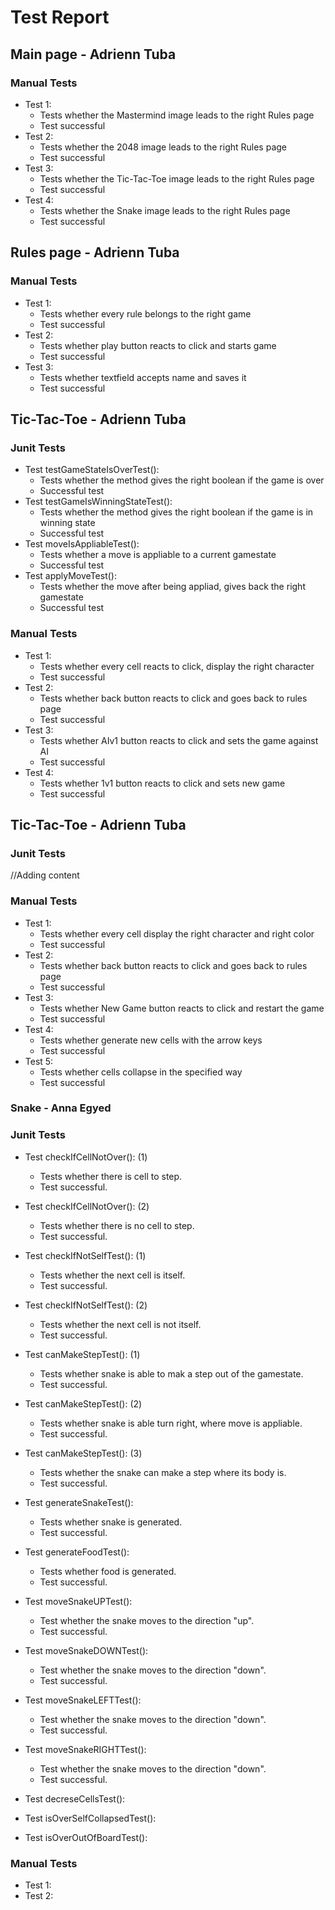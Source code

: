 # Test Report

## Main page - Adrienn Tuba

### **Manual Tests**
* Test 1: 
  * Tests whether the Mastermind image leads to the right Rules page
  * Test successful
* Test 2: 
  * Tests whether the 2048 image leads to the right Rules page
  * Test successful
* Test 3: 
  * Tests whether the Tic-Tac-Toe image leads to the right Rules page
  * Test successful
* Test 4: 
  * Tests whether the Snake image leads to the right Rules page
  * Test successful

## Rules page - Adrienn Tuba

### **Manual Tests**
* Test 1:
  * Tests whether every rule belongs to the right game
  * Test successful
* Test 2: 
  * Tests whether play button reacts to click and starts game
  * Test successful
* Test 3:
  * Tests whether textfield accepts name and saves it
  * Test successful

## Tic-Tac-Toe - Adrienn Tuba

### **Junit Tests**

* Test testGameStateIsOverTest():
  * Tests whether the method gives the right boolean if the game is over
  * Successful test
* Test testGameIsWinningStateTest():
  * Tests whether the method gives the right boolean if the game is in winning state
  * Successful test
* Test moveIsAppliableTest():
  * Tests whether a move is appliable to a current gamestate
  * Successful test 
* Test applyMoveTest():
  * Tests whether the move after being appliad, gives back the right gamestate
  * Successful test

### **Manual Tests**
* Test 1:
  * Tests whether every cell reacts to click, display the right character
  * Test successful
* Test 2: 
  * Tests whether back button reacts to click and goes back to rules page
  * Test successful
* Test 3:
  * Tests whether AIv1 button reacts to click and sets the game against AI
  * Test successful
* Test 4: 
  * Tests whether 1v1 button reacts to click and sets new game
  * Test successful
  
## Tic-Tac-Toe - Adrienn Tuba

### **Junit Tests**
//Adding content

### **Manual Tests**
* Test 1:
  * Tests whether every cell display the right character and right color
  * Test successful
* Test 2:
  * Tests whether back button reacts to click and goes back to rules page
  * Test successful
* Test 3:
  * Tests whether New Game button reacts to click and restart the game
  * Test successful
* Test 4:
  * Tests whether generate new cells with the arrow keys
  * Test successful
* Test 5:
  * Tests whether cells collapse in the specified way
  * Test successful
  
### Snake - Anna Egyed

### **Junit Tests**

* Test checkIfCellNotOver(): (1)
  * Tests whether there is cell to step.
  * Test successful.
* Test checkIfCellNotOver(): (2)
  * Tests whether there is no cell to step.
  * Test successful.

* Test checkIfNotSelfTest(): (1)
  * Tests whether the next cell is itself.
  * Test successful.
* Test checkIfNotSelfTest():  (2)
  * Tests whether the next cell is not itself.
  * Test successful.
  
* Test canMakeStepTest(): (1)
    * Tests whether snake is able to mak a step out of the gamestate.
    * Test successful.
* Test canMakeStepTest(): (2)    
    * Tests whether snake is able turn right, where move is appliable.
    * Test successful.
* Test canMakeStepTest(): (3) 
    * Tests whether the snake can make a step where its body is.
    * Test successful.

* Test generateSnakeTest():
    * Tests whether snake is generated.
    * Test successful.

* Test generateFoodTest():
    * Tests whether food is generated.
    * Test successful.

* Test moveSnakeUPTest():
    * Test whether the snake moves to the direction "up".
    * Test successful.

* Test moveSnakeDOWNTest():
    * Test whether the snake moves to the direction "down".
    * Test successful.

* Test moveSnakeLEFTTest():
    * Test whether the snake moves to the direction "down".
    * Test successful.
    
* Test moveSnakeRIGHTTest():
    * Test whether the snake moves to the direction "down".
    * Test successful.
* Test decreseCellsTest():
* Test isOverSelfCollapsedTest():
* Test isOverOutOfBoardTest():

### **Manual Tests**

* Test 1: 
* Test 2: